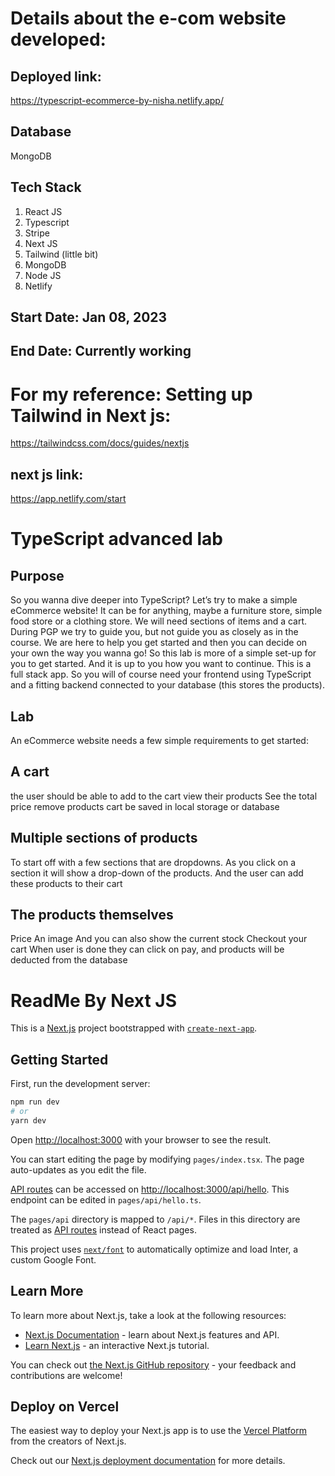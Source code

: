 # Details about the e-com website developed:

## Deployed link: 
https://typescript-ecommerce-by-nisha.netlify.app/

## Database
MongoDB

## Tech Stack
1. React JS
2. Typescript
3. Stripe
4. Next JS
5. Tailwind (little bit)
6. MongoDB
7. Node JS
8. Netlify

## Start Date: Jan 08, 2023
## End Date: Currently working

# For my reference: Setting up Tailwind in Next js:
https://tailwindcss.com/docs/guides/nextjs
## next js link: 
https://app.netlify.com/start




# TypeScript advanced lab
## Purpose 
So you wanna dive deeper into TypeScript? Let’s try to make a simple eCommerce website! It can be for anything, maybe a furniture store, simple food store or a clothing store. We will need sections of items and a cart. 
During PGP we try to guide you, but not guide you as closely as in the course. We are here to help you get started and then you can decide on your own the way you wanna go! So this lab is more of a simple set-up for you to get started. And it is up to you how you want to continue.
This is a full stack app. So you will of course need your frontend using TypeScript and a fitting backend connected to your database (this stores the products).
## Lab
An eCommerce website needs a few simple requirements to get started: 
## A cart
the user should be able to add to the cart 
view their products
See the total price
remove products 
cart be saved in local storage or database
## Multiple sections of products 
To start off with a few sections that are dropdowns. As you click on a section it will show a drop-down of the products. And the user can add these products to their cart
## The products themselves 
Price
An image 
And you can also show the current stock
Checkout your cart
When user is done they can click on pay, and products will be deducted from the database






# ReadMe By Next JS
This is a [Next.js](https://nextjs.org/) project bootstrapped with [`create-next-app`](https://github.com/vercel/next.js/tree/canary/packages/create-next-app).

## Getting Started

First, run the development server:

```bash
npm run dev
# or
yarn dev
```

Open [http://localhost:3000](http://localhost:3000) with your browser to see the result.

You can start editing the page by modifying `pages/index.tsx`. The page auto-updates as you edit the file.

[API routes](https://nextjs.org/docs/api-routes/introduction) can be accessed on [http://localhost:3000/api/hello](http://localhost:3000/api/hello). This endpoint can be edited in `pages/api/hello.ts`.

The `pages/api` directory is mapped to `/api/*`. Files in this directory are treated as [API routes](https://nextjs.org/docs/api-routes/introduction) instead of React pages.

This project uses [`next/font`](https://nextjs.org/docs/basic-features/font-optimization) to automatically optimize and load Inter, a custom Google Font.

## Learn More

To learn more about Next.js, take a look at the following resources:

- [Next.js Documentation](https://nextjs.org/docs) - learn about Next.js features and API.
- [Learn Next.js](https://nextjs.org/learn) - an interactive Next.js tutorial.

You can check out [the Next.js GitHub repository](https://github.com/vercel/next.js/) - your feedback and contributions are welcome!

## Deploy on Vercel

The easiest way to deploy your Next.js app is to use the [Vercel Platform](https://vercel.com/new?utm_medium=default-template&filter=next.js&utm_source=create-next-app&utm_campaign=create-next-app-readme) from the creators of Next.js.

Check out our [Next.js deployment documentation](https://nextjs.org/docs/deployment) for more details.
